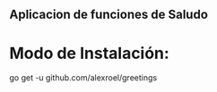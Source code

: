 ## Aplicacion de funciones de Saludo

# Modo de Instalación:
go get -u github.com/alexroel/greetings
